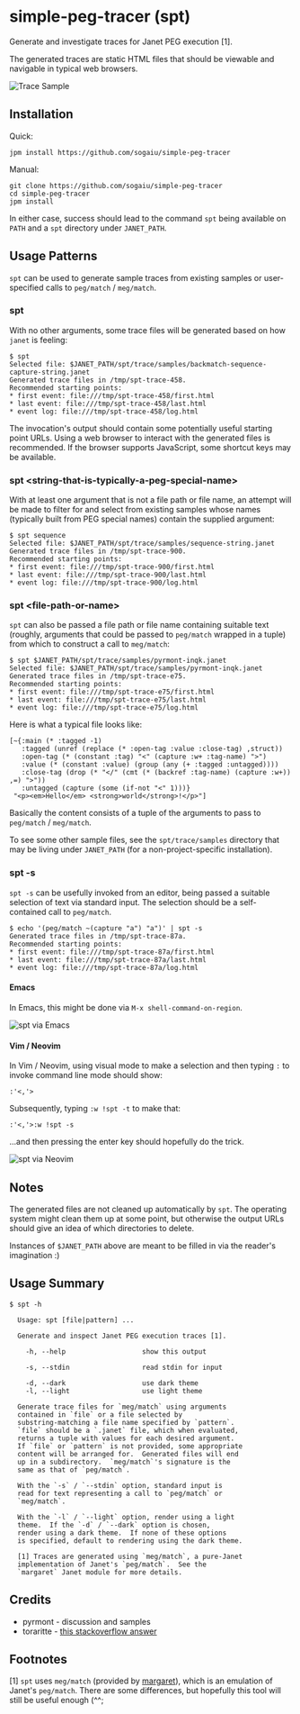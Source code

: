 # simple-peg-tracer (spt)

Generate and investigate traces for Janet PEG execution [1].

The generated traces are static HTML files that should be viewable and
navigable in typical web browsers.

![Trace Sample](spt-trace-sample.png?raw=true "Trace Sample")

## Installation

Quick:

```
jpm install https://github.com/sogaiu/simple-peg-tracer
```

Manual:

```
git clone https://github.com/sogaiu/simple-peg-tracer
cd simple-peg-tracer
jpm install
```

In either case, success should lead to the command `spt` being
available on `PATH` and a `spt` directory under `JANET_PATH`.

## Usage Patterns

`spt` can be used to generate sample traces from existing samples or
user-specified calls to `peg/match` / `meg/match`.

### spt

With no other arguments, some trace files will be generated based on 
how `janet` is feeling:

```
$ spt
Selected file: $JANET_PATH/spt/trace/samples/backmatch-sequence-capture-string.janet
Generated trace files in /tmp/spt-trace-458.
Recommended starting points:
* first event: file:///tmp/spt-trace-458/first.html
* last event: file:///tmp/spt-trace-458/last.html
* event log: file:///tmp/spt-trace-458/log.html
```

The invocation's output should contain some potentially useful
starting point URLs.  Using a web browser to interact with the
generated files is recommended.  If the browser supports JavaScript,
some shortcut keys may be available.

### spt \<string-that-is-typically-a-peg-special-name\>

With at least one argument that is not a file path or file name, an
attempt will be made to filter for and select from existing samples
whose names (typically built from PEG special names) contain the
supplied argument:

```
$ spt sequence
Selected file: $JANET_PATH/spt/trace/samples/sequence-string.janet
Generated trace files in /tmp/spt-trace-900.
Recommended starting points:
* first event: file:///tmp/spt-trace-900/first.html
* last event: file:///tmp/spt-trace-900/last.html
* event log: file:///tmp/spt-trace-900/log.html
```

### spt \<file-path-or-name\>

`spt` can also be passed a file path or file name containing suitable
text (roughly, arguments that could be passed to `peg/match` wrapped
in a tuple) from which to construct a call to `meg/match`:

```
$ spt $JANET_PATH/spt/trace/samples/pyrmont-inqk.janet
Selected file: $JANET_PATH/spt/trace/samples/pyrmont-inqk.janet
Generated trace files in /tmp/spt-trace-e75.
Recommended starting points:
* first event: file:///tmp/spt-trace-e75/first.html
* last event: file:///tmp/spt-trace-e75/last.html
* event log: file:///tmp/spt-trace-e75/log.html
```

Here is what a typical file looks like:

```janet
[~{:main (* :tagged -1)
   :tagged (unref (replace (* :open-tag :value :close-tag) ,struct))
   :open-tag (* (constant :tag) "<" (capture :w+ :tag-name) ">")
   :value (* (constant :value) (group (any (+ :tagged :untagged))))
   :close-tag (drop (* "</" (cmt (* (backref :tag-name) (capture :w+)) ,=) ">"))
   :untagged (capture (some (if-not "<" 1)))}
 "<p><em>Hello</em> <strong>world</strong>!</p>"]
```

Basically the content consists of a tuple of the arguments to pass to
`peg/match` / `meg/match`.

To see some other sample files, see the `spt/trace/samples` directory that
may be living under `JANET_PATH` (for a non-project-specific
installation).

### spt -s

`spt -s` can be usefully invoked from an editor, being passed a
suitable selection of text via standard input.  The selection should
be a self-contained call to `peg/match`.

```
$ echo '(peg/match ~(capture "a") "a")' | spt -s
Generated trace files in /tmp/spt-trace-87a.
Recommended starting points:
* first event: file:///tmp/spt-trace-87a/first.html
* last event: file:///tmp/spt-trace-87a/last.html
* event log: file:///tmp/spt-trace-87a/log.html
```

#### Emacs

In Emacs, this might be done via `M-x shell-command-on-region`.

![spt via Emacs](spt-s-via-emacs.png?raw=true "spt via Emacs")

#### Vim / Neovim

In Vim / Neovim, using visual mode to make a selection and then typing
`:` to invoke command line mode should show:

```
:'<,'>
```

Subsequently, typing `:w !spt -t` to make that:

```
:'<,'>:w !spt -s
```

...and then pressing the enter key should hopefully do the trick.

![spt via Neovim](spt-s-via-neovim.png?raw=true "spt via Neovim")

## Notes

The generated files are not cleaned up automatically by `spt`.  The
operating system might clean them up at some point, but otherwise the
output URLs should give an idea of which directories to delete.

Instances of `$JANET_PATH` above are meant to be filled in via the
reader's imagination :)

## Usage Summary

```
$ spt -h

  Usage: spt [file|pattern] ...

  Generate and inspect Janet PEG execution traces [1].

    -h, --help                   show this output

    -s, --stdin                  read stdin for input

    -d, --dark                   use dark theme
    -l, --light                  use light theme

  Generate trace files for `meg/match` using arguments
  contained in `file` or a file selected by
  substring-matching a file name specified by `pattern`.
  `file` should be a `.janet` file, which when evaluated,
  returns a tuple with values for each desired argument.
  If `file` or `pattern` is not provided, some appropriate
  content will be arranged for.  Generated files will end
  up in a subdirectory.  `meg/match`'s signature is the
  same as that of `peg/match`.

  With the `-s` / `--stdin` option, standard input is
  read for text representing a call to `peg/match` or
  `meg/match`.

  With the `-l` / `--light` option, render using a light
  theme.  If the `-d` / `--dark` option is chosen,
  render using a dark theme.  If none of these options
  is specified, default to rendering using the dark theme.

  [1] Traces are generated using `meg/match`, a pure-Janet
  implementation of Janet's `peg/match`.  See the
  `margaret` Janet module for more details.
```

## Credits

* pyrmont - discussion and samples
* toraritte - [this stackoverflow answer](https://stackoverflow.com/a/5373376)

## Footnotes

[1] `spt` uses `meg/match` (provided by
[margaret](https://github.com/sogaiu/margaret)), which is an emulation
of Janet's `peg/match`.  There are some differences, but hopefully
this tool will still be useful enough (^^;